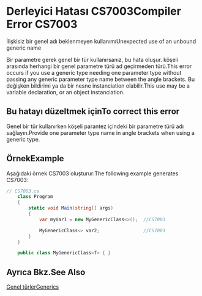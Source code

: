 # <a name="compiler-error-cs7003"></a><span data-ttu-id="7be1b-101">Derleyici Hatası CS7003</span><span class="sxs-lookup"><span data-stu-id="7be1b-101">Compiler Error CS7003</span></span>
<span data-ttu-id="7be1b-102">İlişkisiz bir genel adı beklenmeyen kullanımı</span><span class="sxs-lookup"><span data-stu-id="7be1b-102">Unexpected use of an unbound generic name</span></span>

<span data-ttu-id="7be1b-103">Bir parametre gerek genel bir tür kullanırsanız, bu hata oluşur. köşeli arasında herhangi bir genel parametre türü ad geçirmeden türü.</span><span class="sxs-lookup"><span data-stu-id="7be1b-103">This error occurs if you use a generic type needing one parameter type without passing any generic parameter type name between the angle brackets.</span></span> <span data-ttu-id="7be1b-104">Bu değişken bildirimi ya da bir nesne instanciation olabilir.</span><span class="sxs-lookup"><span data-stu-id="7be1b-104">This use may be a variable declaration, or an object instanciation.</span></span>

## <a name="to-correct-this-error"></a><span data-ttu-id="7be1b-105">Bu hatayı düzeltmek için</span><span class="sxs-lookup"><span data-stu-id="7be1b-105">To correct this error</span></span>  
  
<span data-ttu-id="7be1b-106">Genel bir tür kullanırken köşeli parantez içindeki bir parametre türü adı sağlayın.</span><span class="sxs-lookup"><span data-stu-id="7be1b-106">Provide one parameter type name in angle brackets when using a generic type.</span></span>  

 ## <a name="example"></a><span data-ttu-id="7be1b-107">Örnek</span><span class="sxs-lookup"><span data-stu-id="7be1b-107">Example</span></span>  
 <span data-ttu-id="7be1b-108">Aşağıdaki örnek CS7003 oluşturur:</span><span class="sxs-lookup"><span data-stu-id="7be1b-108">The following example generates CS7003:</span></span>  
  
```csharp  
// CS7003.cs  
    class Program
    {
        static void Main(string[] args)
        {
            var myVar1 = new MyGenericClass<>();  //CS7003

            MyGenericClass<> var2;                //CS7003
        }
    }

    public class MyGenericClass<T> { }
```

## <a name="see-also"></a><span data-ttu-id="7be1b-109">Ayrıca Bkz.</span><span class="sxs-lookup"><span data-stu-id="7be1b-109">See Also</span></span>  
 [<span data-ttu-id="7be1b-110">Genel türler</span><span class="sxs-lookup"><span data-stu-id="7be1b-110">Generics</span></span>](../../../csharp/programming-guide/generics/generic-type-parameters.md)   